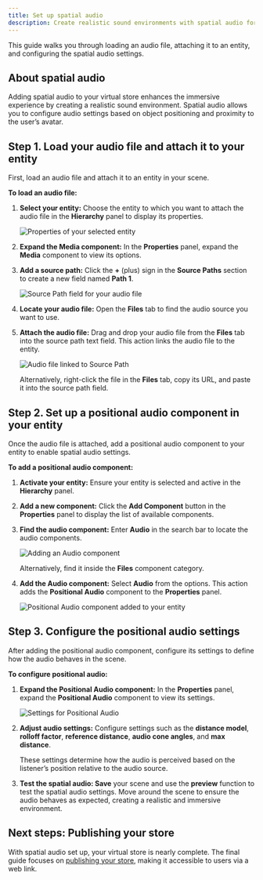 ```yaml
---
title: Set up spatial audio
description: Create realistic sound environments with spatial audio for your store.
---
```


This guide walks you through loading an audio file, attaching it to an entity, and configuring the spatial audio settings.

## About spatial audio

Adding spatial audio to your virtual store enhances the immersive experience by creating a realistic sound environment. Spatial audio allows you to configure audio settings based on object positioning and proximity to the user’s avatar. 

## Step 1. Load your audio file and attach it to your entity

First, load an audio file and attach it to an entity in your scene.

**To load an audio file:**

1. **Select your entity:** Choose the entity to which you want to attach the audio file in the **Hierarchy** panel to display its properties.

    ![Properties of your selected entity](../../../../assets/images/tutorials-and-examples/build-an-ecommerce-store-with-shopify-integration/set-up-spatial-audio/selected-entity-properties.png)

2. **Expand the Media component:** In the **Properties** panel, expand the **Media** component to view its options.
3. **Add a source path:** Click the **+** (plus) sign in the **Source Paths** section to create a new field named **Path 1**.

    ![Source Path field for your audio file](../../../../assets/images/tutorials-and-examples/build-an-ecommerce-store-with-shopify-integration/set-up-spatial-audio/audio-source-path-field.png)

4. **Locate your audio file:** Open the **Files** tab to find the audio source you want to use.
5. **Attach the audio file:** Drag and drop your audio file from the **Files** tab into the source path text field. This action links the audio file to the entity.

    ![Audio file linked to Source Path](../../../../assets/images/tutorials-and-examples/build-an-ecommerce-store-with-shopify-integration/set-up-spatial-audio/audio-file-linked-source-path.png)

    Alternatively, right-click the file in the **Files** tab, copy its URL, and paste it into the source path field.

## Step 2. Set up a positional audio component in your entity

Once the audio file is attached, add a positional audio component to your entity to enable spatial audio settings.

**To add a positional audio component:**

1. **Activate your entity:** Ensure your entity is selected and active in the **Hierarchy** panel.
2. **Add a new component:** Click the **Add Component** button in the **Properties** panel to display the list of available components.
3. **Find the audio component:** Enter **Audio** in the search bar to locate the audio components.

    ![Adding an Audio component](../../../../assets/images/tutorials-and-examples/build-an-ecommerce-store-with-shopify-integration/set-up-spatial-audio/add-audio-component.png)

    Alternatively, find it inside the **Files** component category.

4. **Add the Audio component:** Select **Audio** from the options. This action adds the **Positional Audio** component to the **Properties** panel.

    ![Positional Audio component added to your entity](../../../../assets/images/tutorials-and-examples/build-an-ecommerce-store-with-shopify-integration/set-up-spatial-audio/positional-audio-component-entity.png)

## Step 3. Configure the positional audio settings

After adding the positional audio component, configure its settings to define how the audio behaves in the scene.

**To configure positional audio:**

1. **Expand the Positional Audio component:** In the **Properties** panel, expand the **Positional Audio** component to view its settings.

    ![Settings for Positional Audio](../../../../assets/images/tutorials-and-examples/build-an-ecommerce-store-with-shopify-integration/set-up-spatial-audio/positional-audio-settings.png)

2. **Adjust audio settings:** Configure settings such as the **distance model**, **rolloff factor**, **reference distance**, **audio cone angles**, and **max distance**. 

    These settings determine how the audio is perceived based on the listener’s position relative to the audio source.

3. **Test the spatial audio: Save** your scene and use the **preview** function to test the spatial audio settings. Move around the scene to ensure the audio behaves as expected, creating a realistic and immersive environment.

## Next steps: Publishing your store

With spatial audio set up, your virtual store is nearly complete. The final guide focuses on [publishing your store](/tutorials-and-examples/build-an-ecommerce-store/publish-your-store), making it accessible to users via a web link.
